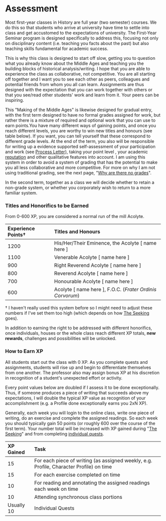 # Assessment

Most first-year classes in History are full year \(two semester\) courses. We do this so that students who arrive at university have time to settle into class and get accustomed to the expectations of university. The First-Year Seminar program is designed specifically to address this, focusing not only on disciplinary content \(i.e. teaching you facts about the past\) but also teaching skills fundamental for academic success. 

This is why this class is designed to start off slow, getting you to question what you already know about the Middle Ages and teaching you the building blocks of historical analysis/writing. I hope that you are able to experience the class as collaborative, not competitive. You are all starting off together and I want you to see each other as peers, colleagues and potential friends from whom you all can learn. Assignments are thus designed with the expectation that you can work together with others or that you see/read other students' work and learn from it. Your peers can be inspiring. 

This "Making of the Middle Ages" is likewise designed for gradual entry, with the first term designed to have no formal grades assigned for work, but rather there is a mixture of required and optional work that you can use to earn points.You have many different ways of gaining points, and once you reach different levels, you are worthy to win new titles and honours \(see table below\). If you want, you can tell yourself that these correspond to different grade levels. At the end of the term, you also will be responsible for writing up a evidence supported self-assessment of your participation and work \(see [Process Letter](../coursework/process-letters.md)\), taking your point level , your academic [reputation](../deadlines.md#academic-reputation) and other qualitative features into account. I am using this system in order to avoid a system of grading that has the potential to make you all less collaborative and more competitive. For more on why I am not using traditional grading, see the next page, "[Why are there no grades](why-no-grades.md)".

In the second term, together as a class we will decide whether to retain a non-grade system, or whether you corporately wish to return to a more familiar system. 

### Titles and Honorifics to be Earned

From 0-600 XP, you are considered a normal run of the mill Acolyte. 

| Experience Points† | Titles and Honours |
| :--- | :--- |
| 1200 | His/Her/Their Eminence, the Acolyte \[ name here \] |
| 1100 | Venerable Acolyte \[ name here \] |
| 900 | Right Reverend Acolyte \[ name here \] |
| 800 | Reverend Acolyte \[ name here \] |
| 700 | Honourable Acolyte \[ name here \] |
| 600 | Acolyte \[ name here \], F.O.C. \(_Frater Ordinis Corvorum_\) |

† I haven't really used this system before so I might need to adjust these numbers if I've set them too high \(which depends on how [The Seeking](../coursework/quests.md#the-seeking) goes\). 

In addition to earning the right to be addressed with different honorifics, once individuals, houses or the whole class reach different XP totals, **new rewards**, challenges and possibilities will be unlocked. 

### How to Earn XP

All students start out the class with 0 XP. As you complete quests and assignments, students will rise up and begin to differentiate themselves from one another. The professor also may assign bonus XP at his discretion in recognition of a student's unexpected effort or activity. 

Every point values below are doubled if I assess it to be done exceptionally. Thus, if someone produces a piece of writing that succeeds above my expectations, I will double the typical XP value as recognition of your accomplishment \(e.g. a Profile done exceptionally earns you 2xN XP\). 

Generally, each week you will login to the online class, write one piece of writing, do an exercise and complete the assigned readings. So each week you should typically gain 50 points \(or roughly 600 over the course of the first term\). Your number total will be increased with XP gained during "[The Seeking](../coursework/quests.md#the-seeking)" and from completing [individual quests](../coursework/quests.md#individual-quests). 

| XP Gained | Task |
| :--- | :--- |
| 15 | For each piece of writing \(as assigned weekly, e.g. Profile, Character Profile\) on time |
| 15 | For each exercise completed on time |
| 10 | For reading and annotating the assigned readings each week on time |
| 10 | Attending synchronous class portions |
| Usually 10 | Individual Quests |



